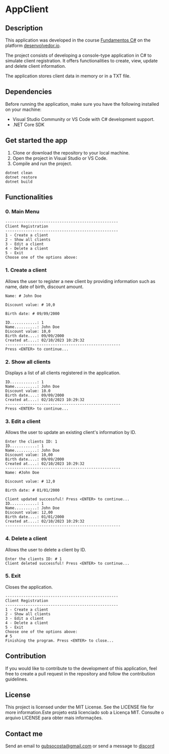 # AppClient

## Description

This application was developed in the course [Fundamentos C#](https://desenvolvedor.io/curso-online-fundamentos-do-csharp) on the platform [desenvolvedor.io](https://desenvolvedor.io).

The project consists of developing a console-type application in C# to simulate client registration. It offers functionalities to create, view, update and delete client information.

The application stores client data in memory or in a TXT file.

## Dependencies

Before running the application, make sure you have the following installed on your machine:

- Visual Studio Community or VS Code with C# development support.
- .NET Core SDK

## Get started the app

1. Clone or download the repository to your local machine.
2. Open the project in Visual Studio or VS Code.
3. Compile and run the project.

```shell
dotnet clean
dotnet restore
dotnet build
```

## Functionalities

### 0. Main Menu

```shell
--------------------------------------------------
Client Registration
--------------------------------------------------
1 - Create a client
2 - Show all clients
3 - Edit a client
4 - Delete a client
5 - Exit
Choose one of the options above:
```

### 1. Create a client

Allows the user to register a new client by providing information such as name, date of birth, discount amount.

```shell
Name: # John Doe

Discount value: # 10,0

Birth date: # 09/09/2000

ID............: 1
Name..........: John Doe
Discount value: 10,0
Birth date....: 09/09/2000
Created at....: 02/10/2023 10:29:32
---------------------------------------------------
Press <ENTER> to continue...
```

### 2. Show all clients

Displays a list of all clients registered in the application.

```shell
ID............: 1
Name..........: John Doe
Discount value: 10.0
Birth date....: 09/09/2000
Created at....: 02/10/2023 10:29:32
---------------------------------------------------
Press <ENTER> to continue...
```

### 3. Edit a client

Allows the user to update an existing client's information by ID.

```shell
Enter the clients ID: 1
ID............: 1
Name..........: John Doe
Discount value: 10,00
Birth date....: 09/09/2000
Created at....: 02/10/2023 10:29:32
---------------------------------------------------
Name: #John Doe

Discount value: # 12,0

Birth date: # 01/01/2000

Client updated successful! Press <ENTER> to continue...
ID............: 1
Name..........: John Doe
Discount value: 12,00
Birth date....: 01/01/2000
Created at....: 02/10/2023 10:29:32
---------------------------------------------------
```

### 4. Delete a client

Allows the user to delete a client by ID.

```shell
Enter the clients ID: # 1
Client deleted successful! Press <ENTER> to continue...
```

### 5. Exit

Closes the application.

```shell
--------------------------------------------------
Client Registration
--------------------------------------------------
1 - Create a client
2 - Show all clients
3 - Edit a client
4 - Delete a client
5 - Exit
Choose one of the options above:
# 5
Finishing the program. Press <ENTER> to close...
```

## Contribution

If you would like to contribute to the development of this application, feel free to create a pull request in the repository and follow the contribution guidelines.

## License

This project is licensed under the MIT License. See the LICENSE file for more information.Este projeto está licenciado sob a Licença MIT. Consulte o arquivo LICENSE para obter mais informações.

## Contact me

Send an email to [gubsocosta@gmail.com](mailto:gubsocosta@gmail.com) or send a message to [discord](https://discordapp.com/channels/@me/gubsocosta#6826/)
